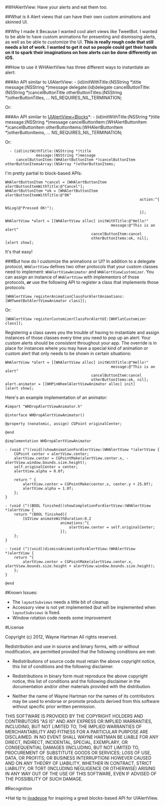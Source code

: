#WHAlertView: Have your alerts and eat them too.

##What is it
Alert views that can have their own custom animations and skinned UI.

##Why I made it
Because I wanted cool alert views like TweetBot.  I wanted to be able to have custom animations for presenting and dismissing alerts, as well as be able to customize the UI. **This is really rough code that still needs a lot of work.  I wanted to get it out so people could get their hands on it to spark their imaginations on how alerts can be done differently on iOS.**

##How to use it
WHAlertView has three different ways to instantiate an alert:

###An API similar to UIAlertView:
    - (id)initWithTitle:(NSString *)title 
                message:(NSString *)message
               delegate:(id<WHAlertViewDelegate>)delegate
      cancelButtonTitle:(NSString *)cancelButtonTitle 
      otherButtonTitles:(NSString *)otherButtonTitles, ... NS_REQUIRES_NIL_TERMINATION;

Or:

###An API similar to [UIAlertView+Blocks](https://github.com/jivadevoe/UIAlertView-Blocks)*:
    - (id)initWithTitle:(NSString *)title
                message:(NSString *)message
       cancelButtonItem:(WHAlertButtonItem *)cancelButtonItem 
       otherButtonItems:(WHAlertButtonItem *)otherButtonItems, ... NS_REQUIRES_NIL_TERMINATION;

Or:

      - (id)initWithTitle:(NSString *)title
                  message:(NSString *)message
         cancelButtonItem:(WHAlertButtonItem *)cancelButtonItem
    otherButtonItemsArray:(NSArray *)otherButtonItems;

I'm pretty partial to block-based APIs:

    WHAlertButtonItem *cancel = [WHAlertButtonItem alertButtonItemWithTitle:@"Cancel"];
    WHAlertButtonItem *ok = [WHAlertButtonItem alertButtonItemWithTitle:@"OK"
                                                                 action:^{
                                                                     NSLog(@"Pressed OK!");
                                                                 }];

    WHAlertView *alert = [[WHAlertView alloc] initWithTitle:@"Hello!"
                                                    message:@"This is an alert"
                                           cancelButtonItem:cancel
                                           otherButtonItems:ok, nil];
    [alert show];

It's that easy!

###But how do I customize the animations or UI?
In addition to a delegate protocol, `WHAlertView` defines two other protocols that your custom classes need to implement: `WHAlertViewAnimator` and `WHAlertViewCustomizer`.  You can assign an instance of `WHAlertView` with implementors of those protocols, ***or*** use the following API to register a class that implements those protocols:

    [WHAlertView registerAnimationClassForAlertAnimations:[WHTweetBotAlertViewAnimator class]];

Or:

    [WHAlertView registerCustomizerClassForAlertUI:[WHFlatCustomizer class]];

Registering a class saves you the trouble of having to instantiate and assign instances of those classes every time you need to pop up an alert: Your *custom* alerts should be *consistent* throughout your app.  The override is in place for instances where you may have a special kind of animation or custom alert that only needs to be shown in certain situations:

    WHAlertView *alert = [[WHAlertView alloc] initWithTitle:@"Hello!"
                                                    message:@"This is an alert"
                                           cancelButtonItem:cancel
                                           otherButtonItems:ok, nil];
    alert.animator = [[WHPinWheelAlertViewAnimator alloc] init]
    [alert show];

Here's an example implementation of an animator:

    #import "WHDropAlertViewAnimator.h"

    @interface WHDropAlertViewAnimator()

    @property (nonatomic, assign) CGPoint originalCenter;

    @end

    @implementation WHDropAlertViewAnimator

    - (void (^)(void))showAnimationForAlertView:(WHAlertView *)alertView {
        CGPoint center = alertView.center;
        alertView.center = CGPointMake(alertView.center.x, -alertView.window.bounds.size.height);
        self.originalCenter = center;
        alertView.alpha = 0.0f;

        return ^ {
            alertView.center = CGPointMake(center.x, center.y + 25.0f);
            alertView.alpha = 1.0f;
        };
    }

    - (void (^)(BOOL finished))showCompletionForAlertView:(WHAlertView *)alertView {
        return ^(BOOL finished){
            [UIView animateWithDuration:0.2
                             animations:^{
                                 alertView.center = self.originalCenter;
                             }];
        };
    }

    - (void (^)(void))dismissAnimationForAlertView:(WHAlertView *)alertView {
        return ^{
            alertView.center = CGPointMake(alertView.center.x, alertView.bounds.size.height + alertView.window.bounds.size.height);
        };
    }

    @end


#Known Issues:

- The `layoutSubviews` needs a little bit of cleanup
- Accessory view is not yet implemented (but will be implemented when `layoutSubviews` is fixed.
- Window rotation code needs some improvement


#License

 Copyright (c) 2012, Wayne Hartman
 All rights reserved.
 
 Redistribution and use in source and binary forms, with or without
 modification, are permitted provided that the following conditions are met:

* Redistributions of source code must retain the above copyright
 notice, this list of conditions and the following disclaimer.
 
* Redistributions in binary form must reproduce the above copyright
 notice, this list of conditions and the following disclaimer in the
 documentation and/or other materials provided with the distribution.

* Neither the name of Wayne Hartman nor the
 names of its contributors may be used to endorse or promote products
 derived from this software without specific prior written permission.
 
THIS SOFTWARE IS PROVIDED BY THE COPYRIGHT HOLDERS AND CONTRIBUTORS "AS IS" AND
ANY EXPRESS OR IMPLIED WARRANTIES, INCLUDING, BUT NOT LIMITED TO, THE IMPLIED
WARRANTIES OF MERCHANTABILITY AND FITNESS FOR A PARTICULAR PURPOSE ARE
DISCLAIMED. IN NO EVENT SHALL WAYNE HARTMAN BE LIABLE FOR ANY
DIRECT, INDIRECT, INCIDENTAL, SPECIAL, EXEMPLARY, OR CONSEQUENTIAL DAMAGES
(INCLUDING, BUT NOT LIMITED TO, PROCUREMENT OF SUBSTITUTE GOODS OR SERVICES;
LOSS OF USE, DATA, OR PROFITS; OR BUSINESS INTERRUPTION) HOWEVER CAUSED AND
ON ANY THEORY OF LIABILITY, WHETHER IN CONTRACT, STRICT LIABILITY, OR TORT
(INCLUDING NEGLIGENCE OR OTHERWISE) ARISING IN ANY WAY OUT OF THE USE OF THIS
SOFTWARE, EVEN IF ADVISED OF THE POSSIBILITY OF SUCH DAMAGE.

#Recognition

*Hat tip to [jivadevoe](https://github.com/jivadevoe) for inspiring a great blocks-based API for UIAlertView.



